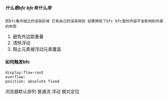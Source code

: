 ##### 什么是bfc bfc有什么用
	把bfc看作独立的渲染区域 它有自己的渲染规则 如果拥有了bfc bfc里的内容不会影响到外面的布局

1. 避免外边距重叠
2. 清除浮动
3. 阻止元素被浮动元素覆盖

#### 如何触发bfc
	display:flow-root
	overflow:
	position: absolute fixed

浏览器默认排列
普通流
浮动
据对定位
